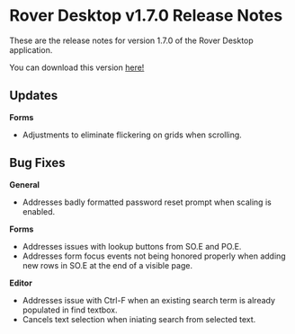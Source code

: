 # Rover Desktop v1.7.0 Release Notes

<badge text= "Version 1.7.0" vertical="middle" />

<PageHeader />

These are the release notes for version 1.7.0 of the Rover Desktop application.

You can download this version [here!](https://roverdesktop.blob.core.windows.net/apps/rover-installer-1.7.0.zip)

## Updates

**Forms**
- Adjustments to eliminate flickering on grids when scrolling.

## Bug Fixes

**General**
- Addresses badly formatted password reset prompt when scaling is enabled.

**Forms**
- Addresses issues with lookup buttons from SO.E and PO.E.
- Addresses form focus events not being honored properly when adding new rows in SO.E at the end of a visible page.

**Editor**
- Addresses issue with Ctrl-F when an existing search term is already populated in find textbox.
- Cancels text selection when iniating search from selected text.



<PageFooter />




